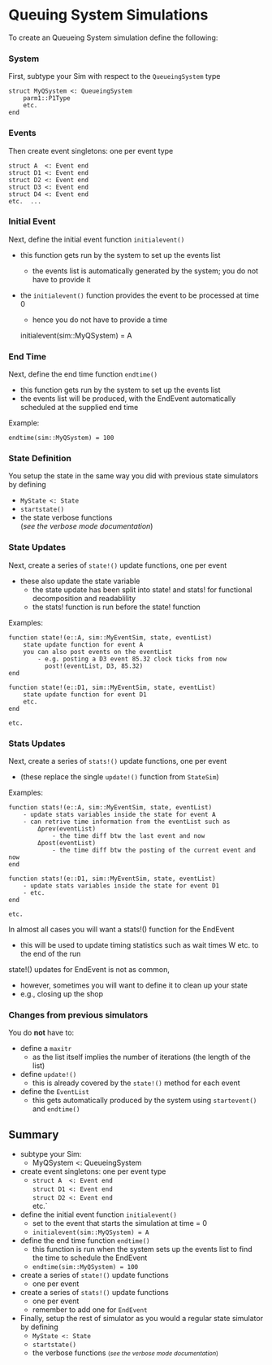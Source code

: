 # Queuing System Simulations
To create an Queueing System simulation define the following:

### System
First, subtype your Sim with respect to the `QueueingSystem` type

    struct MyQSystem <: QueueingSystem
        parm1::P1Type
        etc.
    end

### Events
Then create event singletons: one per event type

    struct A  <: Event end
    struct D1 <: Event end
    struct D2 <: Event end
    struct D3 <: Event end
    struct D4 <: Event end
    etc.  ...

### Initial Event
Next, define the initial event function `initialevent()`
- this function gets run by the system to set up the events list
    - the events list is automatically generated by the system; you do not have to provide it
- the `initialevent()` function provides the event to be processed at time 0
    - hence you do not have to provide a time

    initialevent(sim::MyQSystem) = A

### End Time
Next, define the end time function `endtime()`
- this function gets run by the system to set up the events list
- the events list will be produced, with the EndEvent automatically scheduled at the supplied end time

Example:

    endtime(sim::MyQSystem) = 100

### State Definition
You setup the state in the same way you did with previous state simulators by defining
- `MyState <: State`
- `startstate()`
- the state verbose functions  
(*see the verbose mode documentation*)

### State Updates
Next, create a series of `state!()` update functions, one per event   
- these also update the state variable
    - the state update has been split into state! and stats! for functional decomposition and readablility
    - the stats! function is run before the state! function

Examples:

    function state!(e::A, sim::MyEventSim, state, eventList)
        state update function for event A
        you can also post events on the eventList
            - e.g. posting a D3 event 85.32 clock ticks from now
              post!(eventList, D3, 85.32)
    end 

    function state!(e::D1, sim::MyEventSim, state, eventList)
        state update function for event D1 
        etc.
    end

    etc.

### Stats Updates
Next, create a series of `stats!()` update functions, one per event   
- (these replace the single `update!()` function from `StateSim`)

Examples:

    function stats!(e::A, sim::MyEventSim, state, eventList)
        - update stats variables inside the state for event A
        - can retrive time information from the eventList such as 
            Δprev(eventList)
                - the time diff btw the last event and now
            Δpost(eventList) 
                - the time diff btw the posting of the current event and now
    end 

    function stats!(e::D1, sim::MyEventSim, state, eventList)
        - update stats variables inside the state for event D1
        - etc. 
    end

    etc.

In almost all cases you will want a stats!() function for the EndEvent
- this will be used to update timing statistics such as wait times W etc. to the end of the run

state!() updates for EndEvent is not as common, 
- however, sometimes you will want to define it to clean up your state
- e.g., closing up the shop

### Changes from previous simulators
You do **not** have to: 
- define a `maxitr` 
    - as the list itself implies the number of iterations (the length of the list)
- define `update!()`
    - this is already covered by the `state!()` method for each event
- define the `EventList`
    - this gets automatically produced by the system using `startevent()` and `endtime()`

##
## Summary
- subtype your Sim: 
    - MyQSystem <: QueueingSystem
- create event singletons: one per event type
    - `struct A  <: Event end`  
    `struct D1 <: Event end`  
    `struct D2 <: Event end`  
    etc.`
- define the initial event function `initialevent()`
    - set to the event that starts the simulation at time = 0
    - `initialevent(sim::MyQSystem) = A`
- define the end time function `endtime()`
    - this function is run when the system sets up the events list to find the time to schedule the EndEvent
    - `endtime(sim::MyQSystem) = 100`
- create a series of `state!()` update functions  
    - one per event  
- create a series of `stats!()` update functions
    - one per event
    - remember to add one for `EndEvent`  
- Finally, setup the rest of simulator as you would a regular state simulator by defining
    - `MyState <: State`
    - `startstate()`
    - the verbose functions <small>(*see the verbose mode documentation*) </small>
